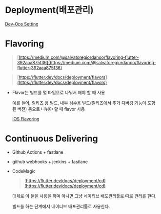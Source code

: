 # Deployment(배포관리)

[Dev-Ops Setting](Deployment(%E1%84%87%E1%85%A2%E1%84%91%E1%85%A9%E1%84%80%E1%85%AA%E1%86%AB%E1%84%85%E1%85%B5)%206970c6e6afb7450481cbd5e39b45bc4f/Dev-Ops%20Setting%201ca960977daf4b8583f6ea229b0504e5.md)

# Flavoring

> [https://medium.com/@salvatoregiordanoo/flavoring-flutter-392aaa875f36](https://medium.com/@salvatoregiordanoo/flavoring-flutter-392aaa875f36)
>

> [https://flutter.dev/docs/deployment/flavors](https://flutter.dev/docs/deployment/flavors)
>

- Flavor는 빌드를 몇 타입으로 나눠서 해야 할 때 사용


    예를 들어, 릴리즈 용 빌드, 내부 검수용 빌드(릴리즈에서 추가 디버깅 기능이 포함된 버전) 등으로 나눠야 할 때 flavor 사용

    [IOS Flavoring](Deployment(%E1%84%87%E1%85%A2%E1%84%91%E1%85%A9%E1%84%80%E1%85%AA%E1%86%AB%E1%84%85%E1%85%B5)%206970c6e6afb7450481cbd5e39b45bc4f/IOS%20Flavoring%20ea5a5358351240d9a908058b4fb29d75.md)


# Continuous Delivering

- Github Actions + fastlane
- github webhooks + jenkins + fastlane
- CodeMagic


    > [https://flutter.dev/docs/deployment/cd](https://flutter.dev/docs/deployment/cd)
    >

    대체로 이 둘을 사용을 하며 아니면 그냥 네이티브 배포관리툴로 따로 관리를 한다.

    빌드를 하는 단계에서 네이티브 배포관리툴로 사용한다.
